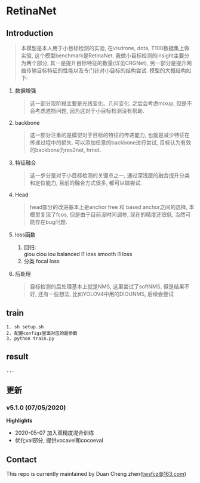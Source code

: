 # RetinaNet
## Introduction
> 本模型是本人用于小目标检测的实验, 在visdrone, dota, T100数据集上做实验, 这个模型benchmark是RetinaNet. 我做小目标检测的insight主要分为两个部分, 其一是提升目标特征的数量(详见CRGNet), 另一部分是提升网络传输目标特征的性能以及专门针对小目标的结构尝试. 模型的大概结构如下:

1. 数据增强
    > 这一部分现阶段主要是光线变化、几何变化. 之后会考虑mixup, 但是不会考虑遮挡问题, 因为这对于小目标检测没有帮助.

2. backbone
    > 这一部分注重的是模型对于目标的特征的传递能力, 也就是减少特征在传递过程中的损失. 可以添加任意的backbone进行尝试, 目标认为有效的backbone为res2net, hrnet.

3. 特征融合
    > 这一步分是对于小目标检测的关键点之一, 通过深浅层的融合提升分类和定位能力, 目前的融合方式很多, 都可以做尝试.

4. Head
    > head部分的改进基本上是anchor free 和 based anchor之间的选择, 本模型复现了fcos, 但是由于目前没时间调参, 现在的精度还很低, 当然可能存在bug问题.

5. loss函数
    1. 回归:   
    giou
    ciou
    iou
    balanced l1 loss
    smooth l1 loss
    2. 分类
    focal loss

6. 后处理
    > 目标检测的后处理基本上就是NMS, 这里尝试了softNMS, 但是结果不好,
    还有一些想法, 比如YOLOV4中用的DIOUNMS, 后续会尝试


## train
    1. sh setup.sh
    2. 配置configs里面对应的超参数
    3. python train.py

## result
    ... 


## 更新

### v5.1.0 (07/05/2020)

**Highlights**
- 2020-05-07 加入双精度混合训练
- 优化val部分, 提供vocavel和cocoeval


## Contact
This repo is currently maintained by Duan Cheng zhen(twsfcz@163.com)